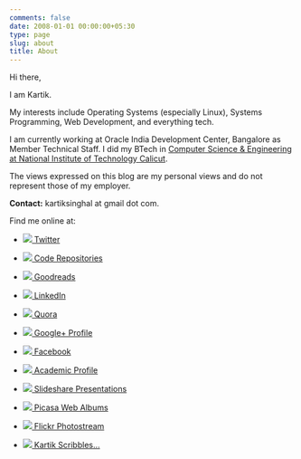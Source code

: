 ```yaml
---
comments: false
date: 2008-01-01 00:00:00+05:30
type: page
slug: about
title: About
---
```


Hi there,

I am Kartik.

My interests include Operating Systems (especially Linux), Systems Programming, Web Development, and everything tech.

I am currently working at Oracle India Development Center, Bangalore as Member Technical Staff. I did my BTech in [Computer Science & Engineering at National Institute of Technology Calicut](http://cse.nitc.ac.in).

The views expressed on this blog are my personal views and do not represent those of my employer.

**Contact:** kartiksinghal at gmail dot com.

Find me online at:

  * ![](http://www.google.com/profiles/c/favicons?domain=twitter.com)[ Twitter](https://twitter.com/k4rtik)

  * ![](http://www.google.com/profiles/c/favicons?domain=github.com)[ Code Repositories](https://github.com/k4rtik)

  * ![](http://www.google.com/profiles/c/favicons?domain=goodreads.com)[ Goodreads](http://www.goodreads.com/user/show/6520743-kartik-singhal)

  * ![](http://www.google.com/profiles/c/favicons?domain=linkedin.com)[ LinkedIn](http://www.linkedin.com/in/kartiksinghal)

  * ![](https://plus.google.com/_/favicon?domain=quora.com)[ Quora](https://www.quora.com/Kartik-Singhal)

  * ![](http://www.google.com/profiles/c/favicons?domain=plus.google.com)[ Google+ Profile](https://plus.google.com/103572561582880171863/about)

  * ![](http://www.google.com/profiles/c/favicons?domain=facebook.com)[ Facebook](http://facebook.com/kartiksinghal)

  * ![](http://cse.nitc.ac.in/favicon.ico)[ Academic Profile](http://people.cse.nitc.ac.in/kartik)

  * ![](http://www.google.com/profiles/c/favicons?domain=slideshare.net)[ Slideshare Presentations](http://www.slideshare.net/kartiksinghal)

  * ![](http://www.google.com/profiles/c/favicons?domain=picasaweb.google.com)[ Picasa Web Albums](http://picasaweb.google.com/kartiksinghal)

  * ![](https://c2.staticflickr.com/4/3027/2977317669_db9874e4c1.jpg)[ Flickr Photostream](http://www.flickr.com/photos/techglider)

  * ![](http://www.google.com/profiles/c/favicons?domain=k4rtik.wordpress.com)[ Kartik Scribbles...](http://k4rtik.wordpress.com)
